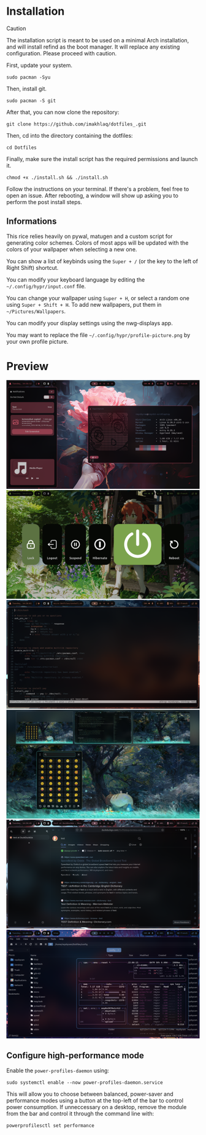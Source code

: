# Installation

> [!CAUTION]
> The installation script is meant to be used on a minimal Arch installation, and will install refind as the boot manager. It will replace any existing configuration. Please proceed with caution.

First, update your system.

```
sudo pacman -Syu
```

Then, install git.

```
sudo pacman -S git
```

After that, you can now clone the repository:

```
git clone https://github.com/imakhlaq/dotfiles_.git
```

Then, cd into the directory containing the dotfiles:

```
cd Dotfiles
```

Finally, make sure the install script has the required permissions and launch it.

```
chmod +x ./install.sh && ./install.sh
```

Follow the instructions on your terminal. If there's a problem, feel free to open an issue.
After rebooting, a window will show up asking you to perform the post install steps.

## Informations

This rice relies heavily on pywal, matugen and a custom script for generating color schemes. Colors of most apps will be updated with the colors of your wallpaper when selecting a new one.

You can show a list of keybinds using the `Super + /` (or the key to the left of Right Shift) shortcut.

You can modify your keyboard language by editing the `~/.config/hypr/input.conf` file.

You can change your wallpaper using `Super + H`, or select a random one using `Super + Shift + H`. To add new wallpapers, put them in `~/Pictures/Wallpapers`.

You can modify your display settings using the nwg-displays app.

You may want to replace the file `~/.config/hypr/profile-picture.png` by your own profile picture.

# Preview

![Preview](previews/1.png)
![Preview2](previews/2.png)
![Preview3](previews/3.png)
![Preview4](previews/4.png)
![Preview5](previews/5.png)
![Preview6](previews/6.png)

## Configure high-performance mode

Enable the `power-profiles-daemon` using:

```
sudo systemctl enable --now power-profiles-daemon.service
```

This will allow you to choose between balanced, power-saver and performance modes using a button
at the top-left of the bar to control power consumption. If unneccessary on a desktop, remove the
module from the bar and control it through the command line with:

```
powerprofilesctl set performance
```
